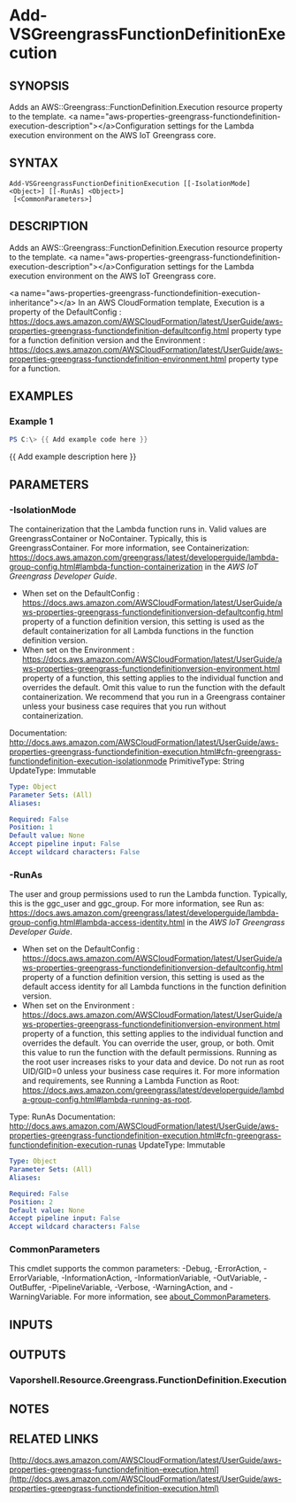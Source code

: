 # Add-VSGreengrassFunctionDefinitionExecution

## SYNOPSIS
Adds an AWS::Greengrass::FunctionDefinition.Execution resource property to the template.
\<a name="aws-properties-greengrass-functiondefinition-execution-description"\>\</a\>Configuration settings for the Lambda execution environment on the AWS IoT Greengrass core.

## SYNTAX

```
Add-VSGreengrassFunctionDefinitionExecution [[-IsolationMode] <Object>] [[-RunAs] <Object>]
 [<CommonParameters>]
```

## DESCRIPTION
Adds an AWS::Greengrass::FunctionDefinition.Execution resource property to the template.
\<a name="aws-properties-greengrass-functiondefinition-execution-description"\>\</a\>Configuration settings for the Lambda execution environment on the AWS IoT Greengrass core.

\<a name="aws-properties-greengrass-functiondefinition-execution-inheritance"\>\</a\> In an AWS CloudFormation template, Execution is a property of the  DefaultConfig : https://docs.aws.amazon.com/AWSCloudFormation/latest/UserGuide/aws-properties-greengrass-functiondefinition-defaultconfig.html property type for a function definition version and the  Environment : https://docs.aws.amazon.com/AWSCloudFormation/latest/UserGuide/aws-properties-greengrass-functiondefinition-environment.html property type for a function.

## EXAMPLES

### Example 1
```powershell
PS C:\> {{ Add example code here }}
```

{{ Add example description here }}

## PARAMETERS

### -IsolationMode
The containerization that the Lambda function runs in.
Valid values are GreengrassContainer or NoContainer.
Typically, this is GreengrassContainer.
For more information, see Containerization: https://docs.aws.amazon.com/greengrass/latest/developerguide/lambda-group-config.html#lambda-function-containerization in the *AWS IoT Greengrass Developer Guide*.
+ When set on the  DefaultConfig : https://docs.aws.amazon.com/AWSCloudFormation/latest/UserGuide/aws-properties-greengrass-functiondefinitionversion-defaultconfig.html property of a function definition version, this setting is used as the default containerization for all Lambda functions in the function definition version.
+ When set on the  Environment : https://docs.aws.amazon.com/AWSCloudFormation/latest/UserGuide/aws-properties-greengrass-functiondefinitionversion-environment.html property of a function, this setting applies to the individual function and overrides the default.
Omit this value to run the function with the default containerization.
We recommend that you run in a Greengrass container unless your business case requires that you run without containerization.

Documentation: http://docs.aws.amazon.com/AWSCloudFormation/latest/UserGuide/aws-properties-greengrass-functiondefinition-execution.html#cfn-greengrass-functiondefinition-execution-isolationmode
PrimitiveType: String
UpdateType: Immutable

```yaml
Type: Object
Parameter Sets: (All)
Aliases:

Required: False
Position: 1
Default value: None
Accept pipeline input: False
Accept wildcard characters: False
```

### -RunAs
The user and group permissions used to run the Lambda function.
Typically, this is the ggc_user and ggc_group.
For more information, see Run as: https://docs.aws.amazon.com/greengrass/latest/developerguide/lambda-group-config.html#lambda-access-identity.html in the *AWS IoT Greengrass Developer Guide*.
+ When set on the  DefaultConfig : https://docs.aws.amazon.com/AWSCloudFormation/latest/UserGuide/aws-properties-greengrass-functiondefinitionversion-defaultconfig.html property of a function definition version, this setting is used as the default access identity for all Lambda functions in the function definition version.
+ When set on the  Environment : https://docs.aws.amazon.com/AWSCloudFormation/latest/UserGuide/aws-properties-greengrass-functiondefinitionversion-environment.html property of a function, this setting applies to the individual function and overrides the default.
You can override the user, group, or both.
Omit this value to run the function with the default permissions.
Running as the root user increases risks to your data and device.
Do not run as root UID/GID=0 unless your business case requires it.
For more information and requirements, see Running a Lambda Function as Root: https://docs.aws.amazon.com/greengrass/latest/developerguide/lambda-group-config.html#lambda-running-as-root.

Type: RunAs
Documentation: http://docs.aws.amazon.com/AWSCloudFormation/latest/UserGuide/aws-properties-greengrass-functiondefinition-execution.html#cfn-greengrass-functiondefinition-execution-runas
UpdateType: Immutable

```yaml
Type: Object
Parameter Sets: (All)
Aliases:

Required: False
Position: 2
Default value: None
Accept pipeline input: False
Accept wildcard characters: False
```

### CommonParameters
This cmdlet supports the common parameters: -Debug, -ErrorAction, -ErrorVariable, -InformationAction, -InformationVariable, -OutVariable, -OutBuffer, -PipelineVariable, -Verbose, -WarningAction, and -WarningVariable. For more information, see [about_CommonParameters](http://go.microsoft.com/fwlink/?LinkID=113216).

## INPUTS

## OUTPUTS

### Vaporshell.Resource.Greengrass.FunctionDefinition.Execution
## NOTES

## RELATED LINKS

[http://docs.aws.amazon.com/AWSCloudFormation/latest/UserGuide/aws-properties-greengrass-functiondefinition-execution.html](http://docs.aws.amazon.com/AWSCloudFormation/latest/UserGuide/aws-properties-greengrass-functiondefinition-execution.html)

